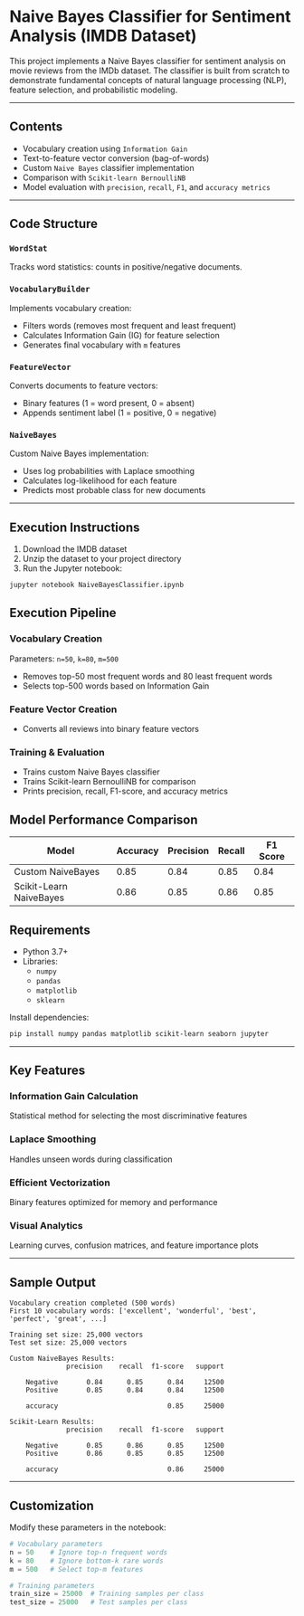 # Naive Bayes Classifier for Sentiment Analysis (IMDB Dataset)

This project implements a Naive Bayes classifier for sentiment analysis on movie reviews from the IMDb dataset. The classifier is built from scratch to demonstrate fundamental concepts of natural language processing (NLP), feature selection, and probabilistic modeling.

---

## Contents

- Vocabulary creation using `Information Gain`  
- Text-to-feature vector conversion (bag-of-words)  
- Custom `Naive Bayes` classifier implementation  
- Comparison with `Scikit-learn BernoulliNB`  
- Model evaluation with `precision`, `recall`, `F1`, and `accuracy metrics`  

---

## Code Structure

### `WordStat`
Tracks word statistics: counts in positive/negative documents.

### `VocabularyBuilder`
Implements vocabulary creation:
- Filters words (removes most frequent and least frequent)
- Calculates Information Gain (IG) for feature selection
- Generates final vocabulary with `m` features

### `FeatureVector`
Converts documents to feature vectors:
- Binary features (1 = word present, 0 = absent)
- Appends sentiment label (1 = positive, 0 = negative)

### `NaiveBayes`
Custom Naive Bayes implementation:
- Uses log probabilities with Laplace smoothing
- Calculates log-likelihood for each feature
- Predicts most probable class for new documents

---

## Execution Instructions

1. Download the IMDB dataset  
2. Unzip the dataset to your project directory  
3. Run the Jupyter notebook:

```bash
jupyter notebook NaiveBayesClassifier.ipynb
```
## Execution Pipeline

### Vocabulary Creation
 Parameters: `n=50`, `k=80`, `m=500`
- Removes top-50 most frequent words and 80 least frequent words
- Selects top-500 words based on Information Gain

### Feature Vector Creation
- Converts all reviews into binary feature vectors

### Training & Evaluation
- Trains custom Naive Bayes classifier
- Trains Scikit-learn BernoulliNB for comparison
- Prints precision, recall, F1-score, and accuracy metrics

## Model Performance Comparison
 |Model                 | Accuracy | Precision | Recall | F1 Score |
|----------------------------|----------|-----------|--------|----------|
| Custom NaiveBayes          | 0.85     | 0.84      | 0.85   | 0.84     |
| Scikit-Learn NaiveBayes    | 0.86     | 0.85      | 0.86   | 0.85     |

## Requirements
- Python 3.7+
- Libraries:
    - `numpy`
    - `pandas`
    - `matplotlib`
    - `sklearn`
 
Install dependencies:
```bash
pip install numpy pandas matplotlib scikit-learn seaborn jupyter
```
--- 
## Key Features
### Information Gain Calculation
Statistical method for selecting the most discriminative features

### Laplace Smoothing
Handles unseen words during classification

### Efficient Vectorization
Binary features optimized for memory and performance

### Visual Analytics
Learning curves, confusion matrices, and feature importance plots

---

## Sample Output

```text
Vocabulary creation completed (500 words)  
First 10 vocabulary words: ['excellent', 'wonderful', 'best', 'perfect', 'great', ...]

Training set size: 25,000 vectors  
Test set size: 25,000 vectors

Custom NaiveBayes Results:
              precision    recall  f1-score   support

    Negative       0.84      0.85      0.84     12500
    Positive       0.85      0.84      0.84     12500

    accuracy                           0.85     25000

Scikit-Learn Results:
              precision    recall  f1-score   support

    Negative       0.85      0.86      0.85     12500
    Positive       0.86      0.85      0.85     12500

    accuracy                           0.86     25000

```
---

## Customization

Modify these parameters in the notebook:

```python
# Vocabulary parameters
n = 50    # Ignore top-n frequent words
k = 80    # Ignore bottom-k rare words
m = 500   # Select top-m features

# Training parameters
train_size = 25000  # Training samples per class
test_size = 25000   # Test samples per class
```
